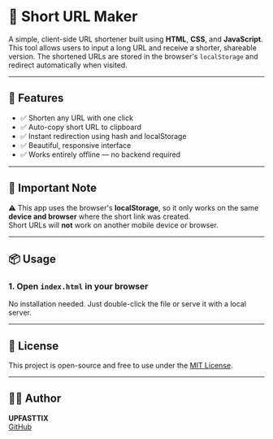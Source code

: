 # 🔗 Short URL Maker

A simple, client-side URL shortener built using **HTML**, **CSS**, and **JavaScript**. This tool allows users to input a long URL and receive a shorter, shareable version. The shortened URLs are stored in the browser's `localStorage` and redirect automatically when visited.

---

## 🚀 Features

- ✅ Shorten any URL with one click  
- ✅ Auto-copy short URL to clipboard  
- ✅ Instant redirection using hash and localStorage  
- ✅ Beautiful, responsive interface  
- ✅ Works entirely offline — no backend required

---

## 🧠 Important Note

⚠️ This app uses the browser's **localStorage**, so it only works on the same **device and browser** where the short link was created.  
Short URLs will **not** work on another mobile device or browser.

---

## 📦 Usage

### 1. Open `index.html` in your browser

No installation needed. Just double-click the file or serve it with a local server.

---

## 📄 License

This project is open-source and free to use under the [MIT License](https://github.com/UPFASTTIX/URL-Shortener/blob/main/LICENSE).

---

## 👨‍💻 Author

**UPFASTTIX**  
[GitHub](https://github.com/upfasttix)
